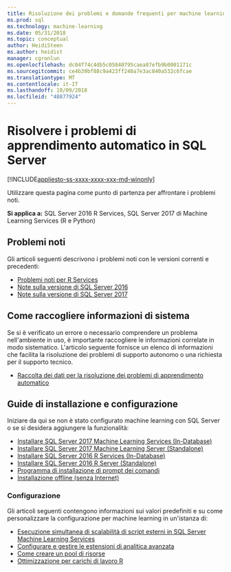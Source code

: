 ```yaml
---
title: Risoluzione dei problemi e domande frequenti per machine learning in SQL Server | Microsoft Docs
ms.prod: sql
ms.technology: machine-learning
ms.date: 05/31/2018
ms.topic: conceptual
author: HeidiSteen
ms.author: heidist
manager: cgronlun
ms.openlocfilehash: dc04f74c4db5c05840795caea87efb9b0001171c
ms.sourcegitcommit: ce4b39bf88c9a423ff240a7e3ac840a532c6fcae
ms.translationtype: MT
ms.contentlocale: it-IT
ms.lasthandoff: 10/09/2018
ms.locfileid: "48877924"
---
```

# <a name="troubleshoot-machine-learning-in-sql-server"></a>Risolvere i problemi di apprendimento automatico in SQL Server
[!INCLUDE[appliesto-ss-xxxx-xxxx-xxx-md-winonly](../includes/appliesto-ss-xxxx-xxxx-xxx-md-winonly.md)]

Utilizzare questa pagina come punto di partenza per affrontare i problemi noti.

**Si applica a:** SQL Server 2016 R Services, SQL Server 2017 di Machine Learning Services (R e Python)

## <a name="known-issues"></a>Problemi noti

Gli articoli seguenti descrivono i problemi noti con le versioni correnti e precedenti:

+ [Problemi noti per R Services](../advanced-analytics/known-issues-for-sql-server-machine-learning-services.md)
+ [Note sulla versione di SQL Server 2016](../sql-server/sql-server-2016-release-notes.md)
+ [Note sulla versione di SQL Server 2017](../sql-server/sql-server-2017-release-notes.md)

## <a name="how-to-gather-system-information"></a>Come raccogliere informazioni di sistema

Se si è verificato un errore o necessario comprendere un problema nell'ambiente in uso, è importante raccogliere le informazioni correlate in modo sistematico. L'articolo seguente fornisce un elenco di informazioni che facilita la risoluzione dei problemi di supporto autonomo o una richiesta per il supporto tecnico.

+ [Raccolta dei dati per la risoluzione dei problemi di apprendimento automatico](data-collection-ml-troubleshooting-process.md)

## <a name="setup-and-configuration-guides"></a>Guide di installazione e configurazione

Iniziare da qui se non è stato configurato machine learning con SQL Server o se si desidera aggiungere la funzionalità:

+ [Installare SQL Server 2017 Machine Learning Services (In-Database)](install/sql-machine-learning-services-windows-install.md)
+ [Installare SQL Server 2017 Machine Learning Server (Standalone)](install/sql-machine-learning-standalone-windows-install.md)
+ [Installare SQL Server 2016 R Services (In-Database)](install/sql-r-services-windows-install.md)
+ [Installare SQL Server 2016 R Server (Standalone)](install/sql-r-standalone-windows-install.md)
+ [Programma di installazione di prompt dei comandi](install/sql-ml-component-commandline-install.md)
+ [Installazione offline (senza Internet)](install/sql-ml-component-install-without-internet-access.md)

### <a name="configuration"></a>Configurazione

Gli articoli seguenti contengono informazioni sui valori predefiniti e su come personalizzare la configurazione per machine learning in un'istanza di:

+ [Esecuzione simultanea di scalabilità di script esterni in SQL Server Machine Learning Services](administration/modify-user-account-pool.md)   
+ [Configurare e gestire le estensioni di analitica avanzata](r/configure-and-manage-advanced-analytics-extensions.md)  
+ [Come creare un pool di risorse](r/how-to-create-a-resource-pool-for-r.md)
+ [Ottimizzazione per carichi di lavoro R](r/operationalizing-your-r-code.md)
